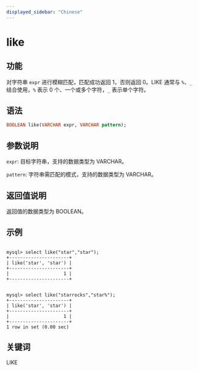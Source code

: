 ```yaml
---
displayed_sidebar: "Chinese"
---
```


# like

## 功能

对字符串 `expr` 进行模糊匹配，匹配成功返回 1，否则返回 0。LIKE 通常与 `%`、`_` 结合使用，`%` 表示 0 个、一个或多个字符，`_` 表示单个字符。

## 语法

```Haskell
BOOLEAN like(VARCHAR expr, VARCHAR pattern);
```

## 参数说明

`expr`: 目标字符串，支持的数据类型为 VARCHAR。

`pattern`: 字符串需匹配的模式，支持的数据类型为 VARCHAR。

## 返回值说明

返回值的数据类型为 BOOLEAN。

## 示例

```Plain Text

mysql> select like("star","star");
+----------------------+
| like('star', 'star') |
+----------------------+
|                    1 |
+----------------------+


mysql> select like("starrocks","star%");
+----------------------+
| like('star', 'star') |
+----------------------+
|                    1 |
+----------------------+
1 row in set (0.00 sec)
```

## 关键词

LIKE
